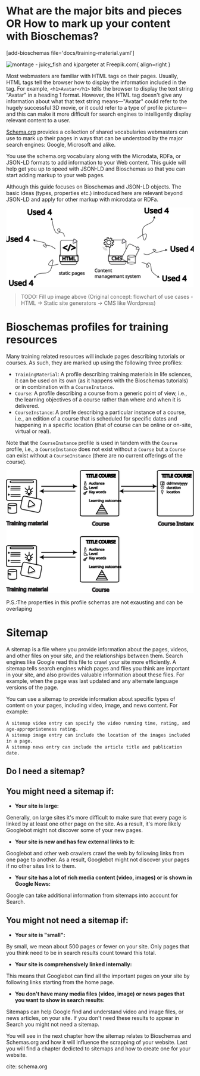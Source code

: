 # What are the major bits and pieces OR How to mark up your content with Bioschemas?

[add-bioschemas file='docs/training-material.yaml']

![montage - juicy_fish and kjpargeter at Freepik.com](../assets/images/avatar.svg){ align=right }

Most webmasters are familiar with HTML tags on their pages. Usually, HTML tags tell the browser how to display the information included in the tag. For example, `<h1>Avatar</h1>` tells the browser to display the text string "Avatar" in a heading 1 format. However, the HTML tag doesn't give any information about what that text string means—"Avatar" could refer to the hugely successful 3D movie, or it could refer to a type of profile picture—and this can make it more difficult for search engines to intelligently display relevant content to a user.

[Schema.org](https://schema.org/) provides a collection of shared vocabularies webmasters can use to mark up their pages in ways that can be understood by the major search engines: Google, Microsoft and alike.

You use the schema.org vocabulary along with the Microdata, RDFa, or JSON-LD formats to add information to your Web content. This guide will help get you up to speed with JSON-LD and Bioschemas so that you can start adding markup to your web pages.

Although this guide focuses on Bioschemas and JSON-LD objects. The basic ideas (types, properties etc.) introduced here are relevant beyond JSON-LD and apply for other markup with microdata or RDFa.

![HTML vs CMS usage](../assets/images/HTMLvsCMS.svg)

> TODO: Fill up image above (Original concept: flowchart of use cases - HTML -> Static site generators -> CMS like Wordpress)

# Bioschemas profiles for training resources

Many training related resources will include pages describing tutorials or courses. As such, they are marked up using the following three profiles:

- `TrainingMaterial`: A profile describing training materials in life sciences, it can be used on its own (as it happens with the Bioschemas tutorials) or in combination with a `CourseInstance`.
- `Course`: A profile describing a course from a generic point of view, i.e., the learning objectives of a course rather than where and when it is delivered.
- `CourseInstance`: A profile describing a particular instance of a course, i.e., an edition of a course that is scheduled for specific dates and happening in a specific location (that of course can be online or on-site, virtual or real).

Note that the `CourseInstance` profile is used in tandem with the `Course` profile, i.e., a `CourseInstance` does not exist without a `Course` but a `Course` can exist without a `CourseInstance` (there are no current offerings of the course).

![Connected schemas profiles](../assets/images/material-course-c.instance.svg)

P.S.:The properties in this profile schemas are not exausting and can be overlaping

# Sitemap

A sitemap is a file where you provide information about the pages, videos, and other files on your site, and the relationships between them. Search engines like Google read this file to crawl your site more efficiently. A sitemap tells search engines which pages and files you think are important in your site, and also provides valuable information about these files. For example, when the page was last updated and any alternate language versions of the page.

You can use a sitemap to provide information about specific types of content on your pages, including video, image, and news content. For example:

    A sitemap video entry can specify the video running time, rating, and age-appropriateness rating.
    A sitemap image entry can include the location of the images included in a page.
    A sitemap news entry can include the article title and publication date.

## Do I need a sitemap?

You might need a sitemap if:
-----------------------------

- **Your site is large:**

Generally, on large sites it's more difficult to make sure that every page is linked by at least one other page on the site. As a result, it's more likely Googlebot might not discover some of your new pages.

- **Your site is new and has few external links to it:**

Googlebot and other web crawlers crawl the web by following links from one page to another. As a result, Googlebot might not discover your pages if no other sites link to them.

- **Your site has a lot of rich media content (video, images) or is shown in Google News:**

Google can take additional information from sitemaps into account for Search.

You might not need a sitemap if:
-----------------------------

- **Your site is "small":**

By small, we mean about 500 pages or fewer on your site. Only pages that you think need to be in search results count toward this total.

- **Your site is comprehensively linked internally:**

This means that Googlebot can find all the important pages on your site by following links starting from the home page.

- **You don't have many media files (video, image) or news pages that you want to show in search results:**

Sitemaps can help Google find and understand video and image files, or news articles, on your site. If you don't need these results to appear in Search you might not need a sitemap.

You will see in the next chapter how the sitemap relates to Bioschemas and Schemas.org and how it will influence the scrapping of your website. Last you will find a chapter dedicted to sitemaps and how to create one for your website.



cite: schema.org
